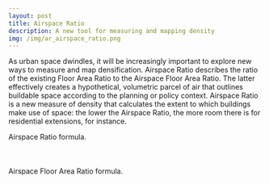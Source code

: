 ```yaml
---
layout: post
title: Airspace Ratio
description: A new tool for measuring and mapping density
img: /img/ar_airspace_ratio.png
---
```


As urban space dwindles, it will be increasingly important to explore new ways to measure and map densification. Airspace Ratio describes the ratio of the existing Floor Area Ratio to the Airspace Floor Area Ratio. The latter effectively creates a hypothetical, volumetric parcel of air that outlines buildable space according to the planning or policy context. Airspace Ratio is a new measure of density that calculates the extent to which buildings make use of space: the lower the Airspace Ratio, the more room there is for residential extensions, for instance.

<div class="col">
	<img class="col" src="{{ site.baseurl }}/img/ar_airspace_ratio_equationportfolio_site.png" alt="" title=""/>
</div>

<div class="col three caption">
	Airspace Ratio formula.
</div>

<br>
<br>
<br>

<div class="col">
	<img class="col" src="{{ site.baseurl }}/img/afar_airspace_floor_area_ratio_equation_portfolio_site.png" alt="" title=""/>
</div>

<div class="col three caption">
	Airspace Floor Area Ratio formula.
</div>
